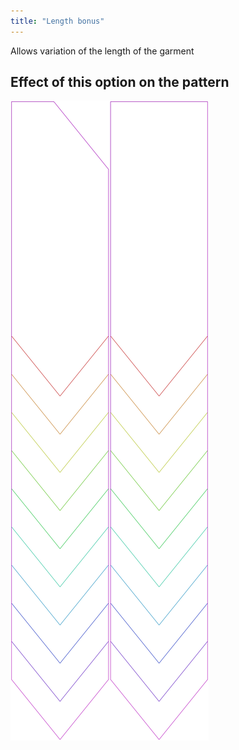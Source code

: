 ```yaml
---
title: "Length bonus"
---
```


Allows variation of the length of the garment

## Effect of this option on the pattern

![This image shows the effect of this option by superimposing several variants that have a different value for this option](walburga_lengthbonus_sample.svg "Effect of this option on the pattern")
